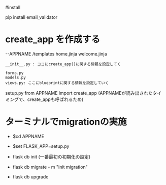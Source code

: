 #install 

pip install email_validator


# create_app を作成する

--APPNAME
    /templates
        home.jinja
        welcome.jinja

    __init__.py : ココにcreate_app()に関する情報を設定してく
    
    forms.py
    models.py
    views.py: ここにblueprintに関する情報を設定していく

setup.py
    from APPNAME import create_app (APPNAMEが読み出されたタイミングで、create_appも呼ばれるため)

# ターミナルでmigrationの実施
* $cd APPNAME
* $set FLASK_APP=setup.py

* flask db init (一番最初の初期化の設定)
* flask db migrate - m "init migration"
* flask db upgrade







